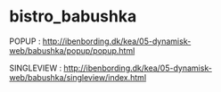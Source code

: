# bistro_babushka


POPUP : http://ibenbording.dk/kea/05-dynamisk-web/babushka/popup/popup.html

SINGLEVIEW : http://ibenbording.dk/kea/05-dynamisk-web/babushka/singleview/index.html
